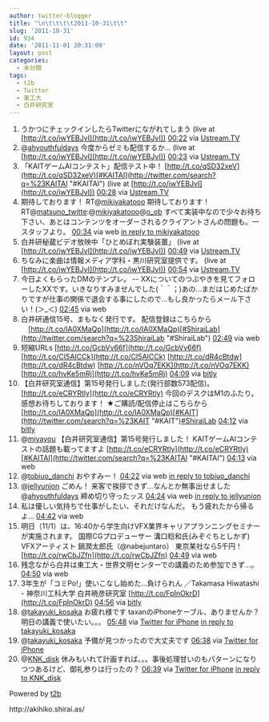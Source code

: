 ```yaml
---
author: twitter-blogger
title: "\n\t\t\t\t2011-10-31\t\t"
slug: '2011-10-31'
id: 934
date: '2011-11-01 20:31:00'
layout: post
categories:
  - 未分類
tags:
  - t2b
  - Twitter
  - 東工大
  - 白井研究室
---
```


<div xmlns:georss="http://www.georss.org/georss">

1.  <span><span>うかつにチェックインしたらTwitterにながれてしまう (live at [http://t.co/iwYEBJvI](http://t.co/iwYEBJvI))</span> <span>[<span>00:22</span>](http://twitter.com/o_ob/status/130967851816333312) <span>via [Ustream.TV](http://www.ustream.tv)</span></span></span>
2.  <span><span>@[ahyouthfuldays](http://twitter.com/ahyouthfuldays "ahyouthfuldays") 今度からゼミも配信するか… (live at [http://t.co/iwYEBJvI](http://t.co/iwYEBJvI))</span> <span>[<span>00:23</span>](http://twitter.com/o_ob/status/130968087515246593) <span>via [Ustream.TV](http://www.ustream.tv)</span></span></span>
3.  <span><span>「KAITゲームAIコンテスト」配信テスト中！ [http://t.co/qSD32xeV](http://t.co/qSD32xeV)[#KAITAI](http://twitter.com/search?q=%23KAITAI "#KAITAI") (live at [http://t.co/iwYEBJvI](http://t.co/iwYEBJvI))</span> <span>[<span>00:28</span>](http://twitter.com/o_ob/status/130969319994695682) <span>via [Ustream.TV](http://www.ustream.tv)</span></span></span>
4.  <span><span>期待しております！ RT@[mikiyakatooo](http://twitter.com/mikiyakatooo "mikiyakatooo") 期待しております！ RT@[matsuno_twitte](http://twitter.com/matsuno_twitte "matsuno_twitte"):@[mikiyakatooo](http://twitter.com/mikiyakatooo "mikiyakatooo")@[o_ob](http://twitter.com/o_ob "o_ob") すべて実装中なので少々お待ち下さい、あとはコンテンツをオーダーされるクライアントさんの問題も。一スタッフより。</span> <span>[<span>00:34</span>](http://twitter.com/o_ob/status/130970927398785024) <span>via web</span> [in reply to mikiyakatooo](http://twitter.com/mikiyakatooo/status/130859055404167168)</span></span>
5.  <span><span>白井研秘蔵ビデオ放映中「ひとめぼれ実験装置」 (live at [http://t.co/iwYEBJvI](http://t.co/iwYEBJvI))</span> <span>[<span>00:49</span>](http://twitter.com/o_ob/status/130974576187412481) <span>via [Ustream.TV](http://www.ustream.tv)</span></span></span>
6.  <span><span>ちなみに楽曲は情報メディア学科・黒川研究室提供です。 (live at [http://t.co/iwYEBJvI](http://t.co/iwYEBJvI))</span> <span>[<span>00:54</span>](http://twitter.com/o_ob/status/130976037365489664) <span>via [Ustream.TV](http://www.ustream.tv)</span></span></span>
7.  <span><span>今日よくもらったDMのテンプレ。 -- XXについてのつぶやきを見てフォローしたXXです。いきなりすみませんでした(＾＾；)あの…まだはじめたばかりですが仕事の関係で退会する事にしたので…もし良かったらメール下さい！(＞_＜)</span> <span>[<span>02:45</span>](http://twitter.com/o_ob/status/131003938068643842) <span>via web</span></span></span>
8.  <span><span>白井研通信15号、まもなく発行です。 配信登録はこちらから 　[http://t.co/IA0XMaQp](http://t.co/IA0XMaQp)[#ShiraiLab](http://twitter.com/search?q=%23ShiraiLab "#ShiraiLab")</span> <span>[<span>02:49</span>](http://twitter.com/o_ob/status/131004866050011136) <span>via web</span></span></span>
9.  <span><span>短縮URLs [http://t.co/GcbVv66f](http://t.co/GcbVv66f) [http://t.co/CI5AICCk](http://t.co/CI5AICCk) [http://t.co/dR4cBtdw](http://t.co/dR4cBtdw) [http://t.co/nVOq7EKK](http://t.co/nVOq7EKK) [http://t.co/hvKe5mRj](http://t.co/hvKe5mRj)</span> <span>[<span>04:09</span>](http://twitter.com/o_ob/status/131025069848797184) <span>via [bitly](http://bit.ly)</span></span></span>
10.  <span><span>【白井研究室通信】第15号発行しました(発行部数573配信)。 [http://t.co/eCRYRtly](http://t.co/eCRYRtly) 今回のデスクはM1のふたり。感想お待ちしております！ ★ご購読/配信停止はこちらから　[http://t.co/IA0XMaQp](http://t.co/IA0XMaQp)[#KAIT](http://twitter.com/search?q=%23KAIT "#KAIT")[#ShiraiLab](http://twitter.com/search?q=%23ShiraiLab "#ShiraiLab")</span> <span>[<span>04:12</span>](http://twitter.com/o_ob/status/131025665494487043) <span>via [bitly](http://bit.ly)</span></span></span>
11.  <span><span>@[miyayou](http://twitter.com/miyayou "miyayou") 【白井研究室通信】第15号発行しました！ KAITゲームAIコンテストの話題も載ってますよ [http://t.co/eCRYRtly](http://t.co/eCRYRtly)[#KAITAI](http://twitter.com/search?q=%23KAITAI "#KAITAI")</span> <span>[<span>04:13</span>](http://twitter.com/o_ob/status/131026108207472641) <span>via web</span></span></span>
12.  <span><span>@[tobiuo_danchi](http://twitter.com/tobiuo_danchi "tobiuo_danchi") おやすみー！</span> <span>[<span>04:22</span>](http://twitter.com/o_ob/status/131028370740879360) <span>via web</span> [in reply to tobiuo_danchi](http://twitter.com/tobiuo_danchi/status/131022147274547200)</span></span>
13.  <span><span>@[jellyunion](http://twitter.com/jellyunion "jellyunion") ごめん！ 来客で挨拶できず…なんとか無事出せました@[ahyouthfuldays](http://twitter.com/ahyouthfuldays "ahyouthfuldays") 締め切り守ったッス</span> <span>[<span>04:24</span>](http://twitter.com/o_ob/status/131028848014929920) <span>via web</span> [in reply to jellyunion](http://twitter.com/jellyunion/status/130954661313257472)</span></span>
14.  <span><span>私は優しい気持ちで仕事がしたい、それだけなんだ。 もう疲れたから帰るよ…</span> <span>[<span>04:42</span>](http://twitter.com/o_ob/status/131033284699365376) <span>via web</span></span></span>
15.  <span><span>明日（11/1）は、16:40から学生向けVFX業界キャリアプランニングセミナーが実施されます。 国際CGプロデューサー 溝口稔和氏(みぞぐちとしかず) VFXアーティスト 鍋潤太郎氏（@nabejuntaro） 東京某社なら5千円！ [http://t.co/rwCbJZfn](http://t.co/rwCbJZfn)</span> <span>[<span>04:49</span>](http://twitter.com/o_ob/status/131035179824316418) <span>via web</span></span></span>
16.  <span><span>残念ながら白井は東工大・世界文明センターでの講義のため参加できず…。</span> <span>[<span>04:50</span>](http://twitter.com/o_ob/status/131035327065370625) <span>via web</span></span></span>
17.  <span><span>3年生が「コミPo!」使いこなし始めた…負けられん ／Takamasa Hiwatashi - 神奈川工科大学 白井暁彦研究室 [http://t.co/FpInOkrD](http://t.co/FpInOkrD)</span> <span>[<span>04:56</span>](http://twitter.com/o_ob/status/131036938307252225) <span>via [bitly](http://bit.ly)</span></span></span>
18.  <span><span>@[takayuki_kosaka](http://twitter.com/takayuki_kosaka "takayuki_kosaka") お疲れ様です taxanのiPhoneケーブル、ありませんか？明日の講義で使いたい。。。</span> <span>[<span>05:48</span>](http://twitter.com/o_ob/status/131049798143975427) <span>via [Twitter for iPhone](http://twitter.com/#!/download/iphone)</span> [in reply to takayuki_kosaka](http://twitter.com/takayuki_kosaka/status/131041448350064640)</span></span>
19.  <span><span>@[takayuki_kosaka](http://twitter.com/takayuki_kosaka "takayuki_kosaka") 予備が見つかったので大丈夫です</span> <span>[<span>06:38</span>](http://twitter.com/o_ob/status/131062475419435008) <span>via [Twitter for iPhone](http://twitter.com/#!/download/iphone)</span></span></span>
20.  <span><span>@[KNK_disk](http://twitter.com/KNK_disk "KNK_disk") 休みもいれて計画すれば。。。事後処理甘いのもパターンになりつつあるけど、御礼参りは行ったの？</span> <span>[<span>06:39</span>](http://twitter.com/o_ob/status/131062822464536576) <span>via [Twitter for iPhone](http://twitter.com/#!/download/iphone)</span> [in reply to KNK_disk](http://twitter.com/KNK_disk/status/131060531036553216)</span></span>

</div>

Powered by [t2b](http://t2b.utilz.jp/)

<div>http://akihiko.shirai.as/</div>